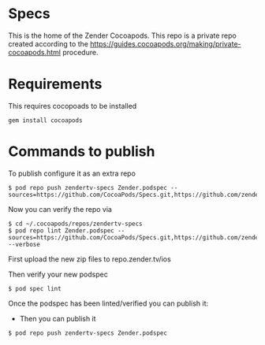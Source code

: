 # Specs

This is the home of the Zender Cocoapods.
This repo is a private repo created according to the <https://guides.cocoapods.org/making/private-cocoapods.html> procedure.

# Requirements
This requires cocopoads to be installed

`gem install cocoapods`

# Commands to publish 
To publish configure it as an extra repo
```
$ pod repo push zendertv-specs Zender.podspec --sources=https://github.com/CocoaPods/Specs.git,https://github.com/zendertv/Specs.git
```

Now you can verify the repo via
```
$ cd ~/.cocoapods/repos/zendertv-specs
$ pod repo lint Zender.podspec --sources=https://github.com/CocoaPods/Specs.git,https://github.com/zendertv/Specs.git --verbose
```

First upload the new zip files to repo.zender.tv/ios

Then verify your new podspec
```
$ pod spec lint
```

Once the podspec has been linted/verified you can publish it:
- Then you can publish it
```
$ pod repo push zendertv-specs Zender.podspec
```
